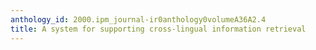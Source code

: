 ```yaml
---
anthology_id: 2000.ipm_journal-ir0anthology0volumeA36A2.4
title: A system for supporting cross-lingual information retrieval
---
```

